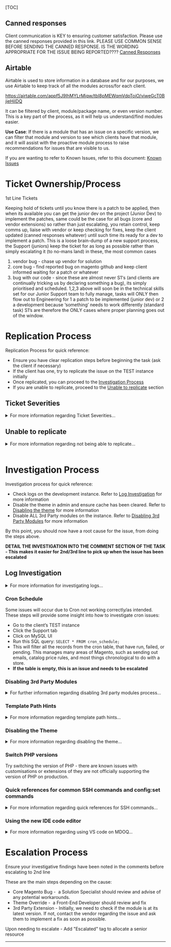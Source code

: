 
[TOC]

## Canned responses
Client communication is KEY to ensuring customer satisfaction. Please use the canned responses provided in this link. PLEASE USE COMMON SENSE BEFORE SENDING THE CANNED RESPONSE. IS THE WORDING APPROPRIATE FOR THE ISSUE BEING REPORTED????
[Canned Responses](http://wiki.zero1.co.uk/e/en/Support/1stline/Canned-responses)

## Airtable 
Airtable is used to store information in a database and for our purposes, we use Airtable to keep track of all the modules across/for each client.

https://airtable.com/appf5J9IhMYLrMjqw/tbl8pMEWqmVdpToiO/viweGcT0BjieHilDQ

It can be filtered by client, module/package name, or even version number. This is a key part of the process, as it will help us understand/find modules easier. 

**Use Case**: If there is a module that has an issue on a specific version, we can filter that module and version to see which clients have that module, and it will assist with the proactive module process to raise recommendations for issues that are visible to us.

If you are wanting to refer to Known Issues, refer to this document: [Known Issues](https://wiki2.zero1.co.uk/docs/main/dept-support/known-issues)

# Ticket Ownership/Process

1st Line Tickets

Keeping hold of tickets until you know there is a patch to be applied, then when its available you can get the junior dev on the project (Junior Dev) to implement the patches, same could be the case for all bugs (core and vendor extensions) so rather than just escalating, you retain control, keep comms up, liaise with vendor or keep checking for fixes, keep the client updated (canned responses whatever) until such time its ready for a dev to implement a patch.
This is a loose brain-dump of a new support process, the Support (juniors) keep the ticket for as long as possible rather than simply escalating it (to no-mans land) in these, the most common cases
1. vendor bug - chase up vendor for solution
2. core bug - find reported bug on magento github and keep client informed waiting for a patch or whatever
3. bug with our code - since these are almost never S1's (and clients are continually tricking us by declaring something a bug), its simply prioritised and scheduled.
1,2,3 above will soon be in the technical skills set for our Junior Support team to fully manage, tasks will ONLY then flow out to Engineering for 1 a patch to be implemented (junior dev) or 2 a development because ‘something’ needs to work differently (standard task)
S1’s are therefore the ONLY cases where proper planning goes out of the window.

# Replication Process

Replication Process for quick reference:
- Ensure you have clear replication steps before beginning the task (ask the client if necessary)
- If the client has one, try to replicate the issue on the TEST instance initially
- Once replicated, you can proceed to the [Investigation Process](#content-investigation-process)
- If you are unable to replicate, proceed to the [Unable to replicate](#content-unable-to-replicate) section


## Ticket Severities
<details>
  <summary>For more information regarding Ticket Severities...</summary><br>
Depending on the severity of the issue, you may need to replicate the issue in different locations.
  
### S1
The S1 process is as follows:
- Replicate (if possible) the issue on the prod/live site (**No instance is to be rolled up unless stated otherwise**)
- Once replicated, detail clearly as a comment, the replication steps within the task. If you have been unable to replicate, detail everything you've done to attempt the replication.
- Let Suz and 2nd line know you've replicated the issue in the respective slack channel and escalate to 2nd line (**unless the issue can be resolved only by a developer**)

**ENSURE THE CLIENT IS KEPT UPDATED THROUGHOUT THE REPLICATION!**

For example, if the task is "Site Down"
- Can you replicate on the Zero1 VPN?
- Can you replicate off the Zero1 VPN?
- Can you replicate on your phone/tablet?

### S2 & S3 
Ideally, you would first attempt to replicate on a TEST instance on MDOQ:
- If a client has no test instance, only then roll up an instance.
- If there is no instance space on MDOQ, check other instances to see if they are active first.
- If by this point you have checked that the instances are in use, ask Suz if you can roll on Crystal within the respective slack channel.
</details>

## Unable to replicate
<details>
  <summary>For more information regarding not being able to replicate...</summary><br>
It is very important that you replicate the issue before progressing with investigation OR escalation. Follow these steps as a last resort:

* Confirm you have all the information you think the client can offer - refer to [Canned Responses](#content-canned-responses) for assistance if needed.
* Ensure your instance has recent code/DB snapshots at least since the last release
* Test on live if it does not involve placing an order or MAP access
* Detail what you've done thus far and check TW to see if this issue has been reported before to assist replication
</details>
<br>

# Investigation Process

Investigation process for quick reference:
- Check logs on the development instance. Refer to [Log Investigation](#content-log-investigation) for more information
- Disable the theme in admin and ensure cache has been cleared. Refer to [Disabling the theme](#content-disabling-the-theme) for more information
- Disable ALL 3rd Party modules on the instance. Refer to [Disabling 3rd Party Modules](#content-disabling-3rd-party-modules) for more information

By this point, you should now have a root cause for the issue, from doing the steps above.

**DETAIL THE INVESTIGATION INTO THE COMMENT SECTION OF THE TASK - This makes it easier for 2nd/3rd line to pick up when the issue has been escalated**

## Log Investigation

<details>
<summary>For more information for investigating logs...</summary>

### Reviewing Logs in Var/Log
There are generally 2 crucial files in this location. These are **exception.log** and **system.log**. 

Exception.log will generally log the critical issues and system.log will generally log any application changes/issues, such as static deployment, etc. 

Bear in mind, that if there are other issues such as payment issues, some vendors may have put logs in their own folders within var/log, so be sure to check those as well

### Log Investigation Methods

Here are some methods for reviewing logs. They will provide the same outcome, but the options are here to make it as simple/easy for you as possible.

#### Via SSH
- Open the Web SSH container and run this command which will give you the file sizes: `cd htdocs/var/log && ls -lath`.
- Next, to view the last 5000 lines of a log file, run this: `tail -5000 ~/htdocs/var/log/exception.log` but change the log name respectively.

#### Via VS Code
- Go to your current instance. Click Support and then Visual Studio Code
- Once logged in, you need to go to Var/Log and then open exception.log and/or system.log.

#### Via MDOQ
- Download the code snapshot (good if the logs files are too large to load using the above methods) to your desktop (Live Connector > Tool Belt > Snapshots > Code Backup > Manage, then click the Download Icon on the latest one checking that you have a recent enough backup pertaining to the issue you are working on. Once downloaded, unpack it and review the files

#### Via Pimp My Logs
- Go to Support > Logs Viewer on your current instance. Credentials can be found under Settings > Helper Scripts

#### Searching the WIKI & Checking Online 
If you have noticed any errors from the logs, you can attempt to correlate them by searching the WIKi for previous references or searching online for instances of the issue:

- [Magento Known Issues](https://github.com/magento/magento2/issues)
- [Magento Stack Exchange](https://magento.stackexchange.com/)
- [Magento Community Forums](https://community.magento.com/)

</details>

### Cron Schedule
Some issues will occur due to Cron not working correctly/as intended. These steps will provide some insight into how to investigate cron issues:
- Go to the client’s TEST instance
- Click the Support tab
- Click on MySQL UI
- Run this SQL query: `SELECT * FROM cron_schedule;`
- This will filter all the records from the cron table, that have run, failed, or pending. This manages many areas of Magento, such as sending out emails, catalog price rules, and most things chronological to do with a store.
- **If the table is empty, this is an issue and needs to be escalated**


### Disabling 3rd Party Modules

<details>
<summary>For further information regarding disabling 3rd party modules process...</summary><br>
This process is designed to assist with disabling all 3rd party extensions are simply as possible. Adam found a way to disable all 3rd party modules, excluding modules prepended with `Magento_`:
- <br>Open up the SSH window and run this: 
  
 <br> `cd ~/htdocs && php bin/magento module:disable -- $(php bin/magento module:status --enabled | grep -v Magento_ | tr '\n' ' ')` <be>

<strong>N.B: Before you run the above command, copy the current config.php file and save it somewhere, so once you've finished with this process, you can restore the modules back to their initial states, which should line up with master</strong>

Need to speak to Adam/Callum about a git command to revert the config.php changes

#### Manually Disabling 3rd Party Modules
Sometimes disabling all 3rd party modules on a site will break it so disabling module manually by vendor will be a safer option.
1. Go into the code editor on your instance.
2. Go to app/etc/config.php.
3. Set modules from one vendor (anyone other than Magento) to "0" for example all Amasty modules.
4. Login into SSH. If you need to setup SSH refer to: [Setting up SSH](https://wiki.zero1.co.uk/docs/main/dept-operations/SSH)
5. Run `cd htdocs`
6. Run `bin/magento setup:upgrade`
7. Run `bin/magento deploy:mode:set developer`
8. Now you can test for whatever the issue was on the site. If the issue is fixed you'd have to go back to app/etc/config.php and start reenabling modules to see which one causes the issue. If the issue is not fixed, reenable the modules you disabled then disable the next set of vendor modules, then repeat steps 6 and 7 then retest the site. Continue doing this until the issue is fixed which will confirm which modules are causing the issue. If the issue is still present after disabling all the modules then the issue isn't caused by a 3rd party module, contiue on the next part of the first line process.
</details>

### Template Path Hints
<details>
<summary>For more information regarding template path hints... </summary>
<br>
Template Path Hints are commonly used to find specific files that may contain the cause of the issue.

You **MUST** make sure the instance is in developer mode before following these steps. This can be done by doing either of these options:
- SSH into the instance and enter this command: `cd htdocs && bin/magento deploy:mode:set developer`
-  Use the SAK Tool Belt on MDOQ by going to Actions > Deploy Mode and selecting Developer

Once it's in developer mode, follow these steps to enable them:

- Go into the admin of your instance and go to Stores > Configuration > Advanced > Developer > Debug. You should see "Enable Template Path Hints for Storefront".
- Change the scope from Default Config to the respective store view you are using
- Then, set "Enable Template Path Hints for Storefront" to Yes and flush cache

You could even enable Template Path Hints by SSH'ing into the instance and entering this command:

- `cd htdocs && bin/magento dev:template-hints:enable`

If you refresh your page on frontend, it should show up.


> If it doesn't show up after flushing browser cache, check if there is an IP in the "Allowed IPs" field in Developer Client Restrictions. If there's an IP in the field that IS NOT the office IP `"213.105.127.200"`, remove it and click Save Config



To disable them, set "Enable Template Path Hints for Storefront" to No or enter this command instead:

- `bin/magento dev:template-hints:disable && bin/magento cache:flush`

**Make sure cache is cleared/flushed before and after using Template Path Hints, otherwise it won't show up on frontend and/or disappear after use**

Here is the offical Magento documentation on Template Path Hints: https://docs.magento.com/user-guide/system/template-path-hints.html
</details>

### Disabling the Theme
<details>
  <summary>For more information regarding disabling the theme...</summary>
  <br>
To easily rule out if the theme is influencing the issue, you can disable the theme of your current instance:
- Go to admin and then go to Content > Design > Configuration
- Select the theme for the respective store level you are using
- Change it to Magento Luma and select Save Configuration
- Flush Caches and retest on frontend

If you have found that the issue isn't relevant to the theme, you can revert it back using the "Use Default Value" button next to the theme option. Make sure to flush caches after reverting it back as well.
</details>


### Switch PHP versions
Try switching the version of PHP - there are known issues with customisations or extensions of they are not officially supporting the version of PHP on production.


### Quick references for common SSH commands and config:set commands
<details>
  <summary>For more information regarding quick references for SSH commands...</summary>
When using Magento, you may come across some times where you need to enter SSH commands/SQL statements to find out more information about an issue. Here are some quick references:
- `tail -5000 ~/htdocs/var/log/system.log` - Allows you to quickly view system.log without waiting for the file to open. You can also swap system.log for any other log in the var/log folder
- `ls -lath` - This will tell the SSH to show you the files and their sizes within your current directory
- `bin/magento setup:upgrade --keep-generated` - Running this command will update all the modules on the instance, whilst keeping the static content, meaning you don't need to deploy static content
- `bin/magento config:set system/smtp/disable` - Setting the value to 0 disables the "Disable Email Communications" config in admin
- `bin/magento config:set twofactorauth/general/enable` - Setting the value to 0 disables TFA for that instance. **This MUST be re-enabled before committing config.php**
- `bin/magento config:set dev/debug/template_hints_storefront` - Setting this value to 1 will enable template path hints on the storefront. **You need to be in developer mode and flush cache for this to take effect**

More details about config:set references can be found here: https://devdocs.magento.com/guides/v2.4/config-guide/prod/config-reference-most.html
</details>

### Using the new IDE code editor
<details>
  <summary>For more information regarding using VS code on MDOQ...</summary>
  <br>
Sometimes, you may come across issues where it may require you to find files within the Magento application after using Template Path Hints to try and narrow down the source of an issue. Luckily, MDOQ now has an IDE code editor that can be used to find issues more clearly and in depth than Codiad can.

For example, you can use the code editor to find specific files and folders from using the terminal. This can be accessed from the burger menu lines at the top left of the IDE.

If you use this command: `grep -rli ""` , you can enter a keyword between the quotation marks, which will find any and all files associated with the keyword entered and is a great way to find files you need, quickly and efficiently
</details>

# Escalation Process

<p>
  Ensure your investigative findings have been noted in the comments before escalating to 2nd line
</p>
<p>These are the main steps depending on the cause:</p>
<ul>
  <li>
    Core Magento Bug -&nbsp; a Solution Specialist should review and advise
    of any potential workarounds.
  </li>
  <li>
    Theme Override -&nbsp; a Front-End Developer should review and fix
  </li>
  <li>
    3rd Party Extension - Initially, we need to check if the module is at its latest version. If not, contact the vendor regarding the issue and ask them to implement a fix as soon as possible.
  </li>
</ul>
Upon needing to escalate - Add "Escalated" tag to allocate a senior resource


___________

<!-- TITLE: 1st line Support -->
<!-- SUBTITLE: 1st line support process -->

<!-- > 	DISCUSSION POINT - we have to understand there are limitations to the number of intsances with MDOQ, therefore I would personally open up a debate on whether we reinstate this idea of having 1 TEST instance, which if always in-line with production (another process) then it should be available immediately as the primary instance to initiate the replication steps.

> Point of discussion - it is Arron's opinion that 1st line should always remain the communicators, frequently updating the client when certain time-frames have lasped Eg. No of days since last update or No of Hours billed since last update (probably both) along with a plan and message templates. Suzanne/Kel are tasked with gathering research on how other companies such a Amazon Seller Central respond to techinical tickets, they have generic canned responses. We could build templates and link them off this page. -->
